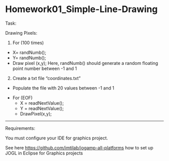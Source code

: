 # Homework01_Simple-Line-Drawing

Task:

Drawing Pixels:
1.	For (100 times)
  - X= randNumb();
  - Y= randNumb();
  - Draw pixel (x,y);
Here, randNumb() should generate a random floating point number between -1 and 1
2.	Create a txt file “coordinates.txt”
  - Populate the file with 20 values between -1 and 1
  * For (EOF)
    - X = readNextValue();
    - Y = readNextValue();
    - DrawPixel(x,y);



---------------
Requirements: 

You must configure your IDE for graphics project.

See here https://github.com/imtilab/jogamp-all-platforms how to set up JOGL in Eclipse for Graphics projects
